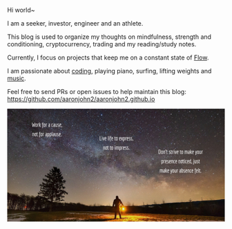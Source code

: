 Hi world~

I am a seeker, investor, engineer and an athlete.

This blog is used to organize my thoughts on mindfulness, strength and conditioning, cryptocurrency, trading and my reading/study notes.

Currently, I focus on projects that keep me on a constant state of <a href="https://en.wikipedia.org/wiki/Flow_(psychology)" target="_blank" rel="noopener noreferrer">Flow</a>.

I am passionate about <a href="https://github.com/aaronjohn2" target="_blank" rel="noopener noreferrer">coding</a>, playing piano, surfing, lifting weights and <a href="https://soundcloud.app.goo.gl/okdvserNpYpGEytw8" target="_blank" rel="noopener noreferrer">music</a>.

Feel free to send PRs or open issues to help maintain this blog: https://github.com/aaronjohn2/aaronjohn2.github.io

![](/assets/quote.jpg)
